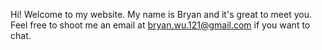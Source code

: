 Hi! Welcome to my website. My name is Bryan and it's great to meet you. Feel free to shoot me an email at bryan.wu.121@gmail.com if you want to chat.
